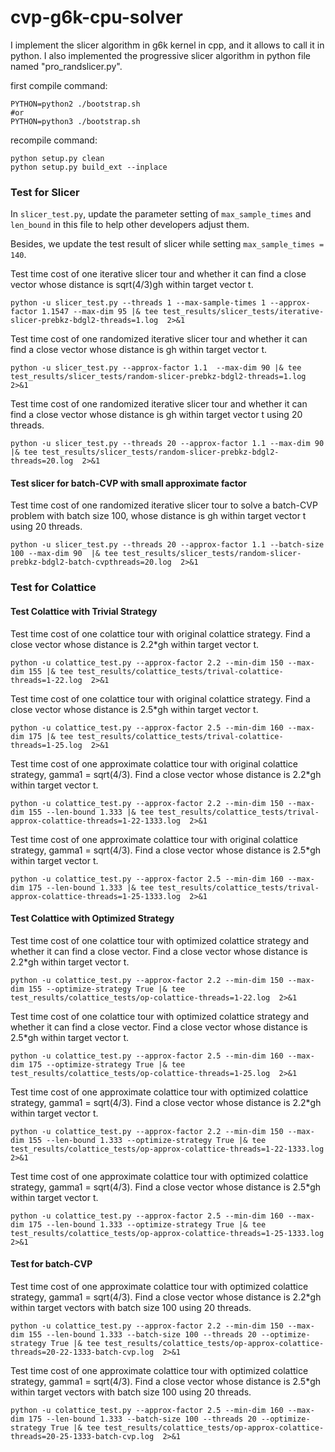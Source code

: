 # cvp-g6k-cpu-solver


I implement the slicer algorithm in g6k kernel in cpp, and it allows to call it in python. I also implemented the progressive slicer algorithm in python file named "pro_randslicer.py". 



first compile command:
```
PYTHON=python2 ./bootstrap.sh
#or
PYTHON=python3 ./bootstrap.sh
```


recompile command:
```
python setup.py clean
python setup.py build_ext --inplace 
```



### Test for Slicer

In `slicer_test.py`, update the parameter setting of `max_sample_times` and `len_bound` in this file to help other developers adjust them. 

Besides, we update the test result of slicer while setting `max_sample_times = 140`.


Test time cost of one iterative slicer tour and whether it can find a close vector whose distance is sqrt(4/3)gh within target vector t.
```
python -u slicer_test.py --threads 1 --max-sample-times 1 --approx-factor 1.1547 --max-dim 95 |& tee test_results/slicer_tests/iterative-slicer-prebkz-bdgl2-threads=1.log  2>&1
```

Test time cost of one randomized iterative slicer tour and whether it can find a close vector whose distance is gh within target vector t.
```
python -u slicer_test.py --approx-factor 1.1  --max-dim 90 |& tee test_results/slicer_tests/random-slicer-prebkz-bdgl2-threads=1.log  2>&1
```


Test time cost of one randomized iterative slicer tour and whether it can find a close vector whose distance is gh within target vector t using 20 threads.
```
python -u slicer_test.py --threads 20 --approx-factor 1.1 --max-dim 90 |& tee test_results/slicer_tests/random-slicer-prebkz-bdgl2-threads=20.log  2>&1
```

#### Test slicer for batch-CVP with small approximate factor

Test time cost of one randomized iterative slicer tour to solve a batch-CVP problem with batch size 100, whose distance is gh within target vector t using 20 threads.
```
python -u slicer_test.py --threads 20 --approx-factor 1.1 --batch-size 100 --max-dim 90  |& tee test_results/slicer_tests/random-slicer-prebkz-bdgl2-batch-cvpthreads=20.log  2>&1
```




### Test for Colattice

#### Test Colattice with Trivial Strategy

Test time cost of one colattice tour with original colattice strategy. Find a close vector whose distance is 2.2*gh within target vector t. 

```
python -u colattice_test.py --approx-factor 2.2 --min-dim 150 --max-dim 155 |& tee test_results/colattice_tests/trival-colattice-threads=1-22.log  2>&1
```


Test time cost of one colattice tour with original colattice strategy. Find a close vector whose distance is 2.5*gh within target vector t. 

```
python -u colattice_test.py --approx-factor 2.5 --min-dim 160 --max-dim 175 |& tee test_results/colattice_tests/trival-colattice-threads=1-25.log  2>&1
```

Test time cost of one approximate colattice tour with original colattice strategy, gamma1 = sqrt(4/3). Find a close vector whose distance is 2.2*gh within target vector t. 

```
python -u colattice_test.py --approx-factor 2.2 --min-dim 150 --max-dim 155 --len-bound 1.333 |& tee test_results/colattice_tests/trival-approx-colattice-threads=1-22-1333.log  2>&1
```


Test time cost of one approximate colattice tour with original colattice strategy, gamma1 = sqrt(4/3). Find a close vector whose distance is 2.5*gh within target vector t. 

```
python -u colattice_test.py --approx-factor 2.5 --min-dim 160 --max-dim 175 --len-bound 1.333 |& tee test_results/colattice_tests/trival-approx-colattice-threads=1-25-1333.log  2>&1
```




#### Test Colattice with Optimized Strategy


Test time cost of one colattice tour with optimized colattice strategy and whether it can find a close vector. Find a close vector whose distance is 2.2*gh within target vector t. 

```
python -u colattice_test.py --approx-factor 2.2 --min-dim 150 --max-dim 155 --optimize-strategy True |& tee test_results/colattice_tests/op-colattice-threads=1-22.log  2>&1
```

Test time cost of one colattice tour with optimized colattice strategy and whether it can find a close vector. Find a close vector whose distance is 2.5*gh within target vector t. 

```
python -u colattice_test.py --approx-factor 2.5 --min-dim 160 --max-dim 175 --optimize-strategy True |& tee test_results/colattice_tests/op-colattice-threads=1-25.log  2>&1
```


Test time cost of one approximate colattice tour with optimized colattice strategy, gamma1 = sqrt(4/3). Find a close vector whose distance is 2.2*gh within target vector t. 

```
python -u colattice_test.py --approx-factor 2.2 --min-dim 150 --max-dim 155 --len-bound 1.333 --optimize-strategy True |& tee test_results/colattice_tests/op-approx-colattice-threads=1-22-1333.log  2>&1
```

Test time cost of one approximate colattice tour with optimized colattice strategy, gamma1 = sqrt(4/3). Find a close vector whose distance is 2.5*gh within target vector t. 

```
python -u colattice_test.py --approx-factor 2.5 --min-dim 160 --max-dim 175 --len-bound 1.333 --optimize-strategy True |& tee test_results/colattice_tests/op-approx-colattice-threads=1-25-1333.log  2>&1
```


#### Test for batch-CVP



Test time cost of one approximate colattice tour with optimized colattice strategy, gamma1 = sqrt(4/3). Find a close vector whose distance is 2.2*gh within target vectors with batch size 100 using 20 threads.

```
python -u colattice_test.py --approx-factor 2.2 --min-dim 150 --max-dim 155 --len-bound 1.333 --batch-size 100 --threads 20 --optimize-strategy True |& tee test_results/colattice_tests/op-approx-colattice-threads=20-22-1333-batch-cvp.log  2>&1
```

Test time cost of one approximate colattice tour with optimized colattice strategy, gamma1 = sqrt(4/3). Find a close vector whose distance is 2.5*gh within target vectors with batch size 100 using 20 threads.

```
python -u colattice_test.py --approx-factor 2.5 --min-dim 160 --max-dim 175 --len-bound 1.333 --batch-size 100 --threads 20 --optimize-strategy True |& tee test_results/colattice_tests/op-approx-colattice-threads=20-25-1333-batch-cvp.log  2>&1
```